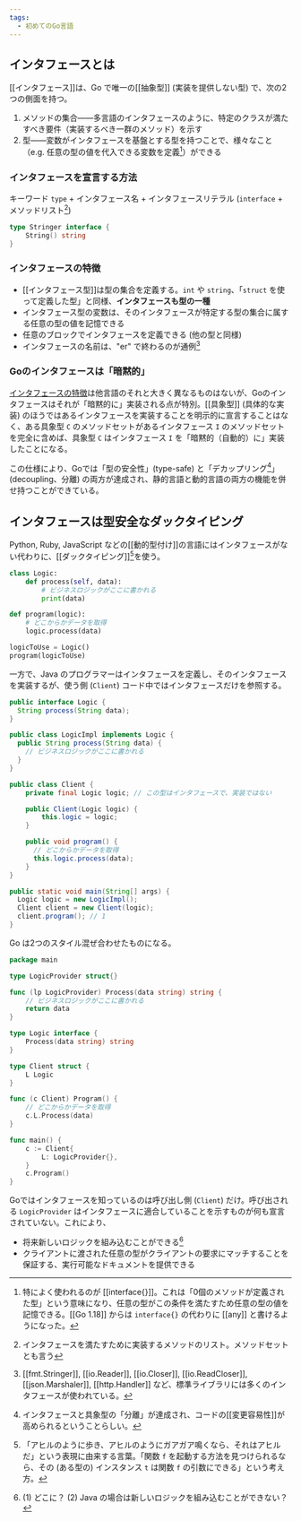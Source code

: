 ```yaml
---
tags:
  - 初めてのGo言語
---
```


## インタフェースとは

[[インタフェース]]は、Go で唯一の[[抽象型]] (実装を提供しない型) で、次の2つの側面を持つ。

1. メソッドの集合――多言語のインタフェースのように、特定のクラスが満たすべき要件（実装するべき一群のメソッド）を示す
2. 型――変数がインタフェースを基盤とする型を持つことで、様々なこと（e.g. 任意の型の値を代入できる変数を定義[^2024-12-24-084804]）ができる

[^2024-12-24-084804]: 特によく使われるのが [[interface{}]]。これは「0個のメソッドが定義された型」という意味になり、任意の型がこの条件を満たすため任意の型の値を記憶できる。[[Go 1.18]] からは `interface{}` の代わりに [[any]] と書けるようになった。

### インタフェースを宣言する方法

キーワード `type` + インタフェース名 + インタフェースリテラル (`interface` + メソッドリスト[^2024-12-24-090105])

[^2024-12-24-090105]: インタフェースを満たすために実装するメソッドのリスト。メソッドセットとも言う

```go
type Stringer interface {
	String() string
}
```

### インタフェースの特徴

- [[インタフェース型]]は型の集合を定義する。`int` や `string`、「`struct` を使って定義した型」と同様、**インタフェースも型の一種**
- インタフェース型の変数は、そのインタフェースが特定する型の集合に属する任意の型の値を記憶できる
- 任意のブロックでインタフェースを定義できる (他の型と同様)
- インタフェースの名前は、"er" で終わるのが通例[^2024-12-24-090230]

[^2024-12-24-090230]: [[fmt.Stringer]], [[io.Reader]], [[io.Closer]], [[io.ReadCloser]], [[json.Marshaler]], [[http.Handler]] など、標準ライブラリには多くのインタフェースが使われている。


### Goのインタフェースは「暗黙的」

[インタフェースの特徴](#インタフェースの特徴)は他言語のそれと大きく異なるものはないが、Goのインタフェースはそれが「暗黙的に」実装される点が特別。[[具象型]] (具体的な実装) のほうではあるインタフェースを実装することを明示的に宣言することはなく、ある具象型 `C` のメソッドセットがあるインタフェース `I` のメソッドセットを完全に含めば、具象型 `C` はインタフェース `I` を「暗黙的（自動的）に」実装したことになる。

この仕様により、Goでは「型の安全性」(type-safe) と「デカップリング[^2024-12-24-091501]」(decoupling、分離) の両方が達成され、静的言語と動的言語の両方の機能を併せ持つことができている。

[^2024-12-24-091501]: インタフェースと具象型の「分離」が達成され、コードの[[変更容易性]]が高められるということらしい。

## インタフェースは型安全なダックタイピング

Python, Ruby, JavaScript などの[[動的型付け]]の言語にはインタフェースがない代わりに、[[ダックタイピング]][^2024-12-24-215017]を使う。

[^2024-12-24-215017]: 「アヒルのように歩き、アヒルのようにガアガア鳴くなら、それはアヒルだ」という表現に由来する言葉。「関数 `f` を起動する方法を見つけられるなら、その (ある型の) インスタンス `t` は関数 `f` の引数にできる」という考え方。

```python
class Logic:
    def process(self, data):
        # ビジネスロジックがここに書かれる
        print(data)

def program(logic):
    # どこからかデータを取得
    logic.process(data)

logicToUse = Logic()
program(logicToUse)
```

一方で、Java のプログラマーはインタフェースを定義し、そのインタフェースを実装するが、使う側 (`Client`) コード中ではインタフェースだけを参照する。

```java
public interface Logic {
  String process(String data);
}

public class LogicImpl implements Logic {
  public String process(String data) {
    // ビジネスロジックがここに書かれる
  }
}

public class Client {
    private final Logic logic; // この型はインタフェースで、実装ではない

    public Client(Logic logic) {
        this.logic = logic;
    }

    public void program() {
      // どこからかデータを取得
      this.logic.process(data);
    }
}

public static void main(String[] args) {
  Logic logic = new LogicImpl();
  Client client = new Client(logic);
  client.program(); // 1
}
```

Go は2つのスタイル混ぜ合わせたものになる。

```go
package main

type LogicProvider struct{}

func (lp LogicProvider) Process(data string) string {
	// ビジネスロジックがここに書かれる
	return data
}

type Logic interface {
	Process(data string) string
}

type Client struct {
	L Logic
}

func (c Client) Program() {
	// どこからかデータを取得
	c.L.Process(data)
}

func main() {
	c := Client{
		L: LogicProvider{},
	}
	c.Program()
}
```

Goではインタフェースを知っているのは呼び出し側 (`Client`) だけ。呼び出される `LogicProvider` はインタフェースに適合していることを示すものが何も宣言されていない。これにより、

- 将来新しいロジックを組み込むことができる[^2024-12-24-222740]
- クライアントに渡された任意の型がクライアントの要求にマッチすることを保証する、実行可能なドキュメントを提供できる

[^2024-12-24-222740]: (1) どこに？ (2) Java の場合は新しいロジックを組み込むことができない？

